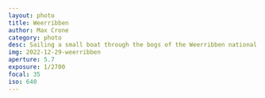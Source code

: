 ```yaml
---
layout: photo
title: Weerribben
author: Max Crone
category: photo
desc: Sailing a small boat through the bogs of the Weerribben national park.
img: 2022-12-29-weerribben
aperture: 5.7
exposure: 1/2700
focal: 35
iso: 640
---
```

